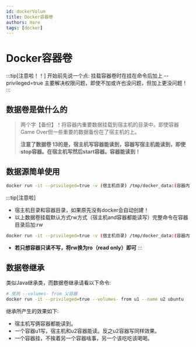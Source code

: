 ```yaml
---
id: dockerVolum
title: Docker容器卷
authors: Hare
tags: [docker]
---
```


# Docker容器卷

:::tip[注意啦！！]
开始前先说一个点: 挂载容器卷时在挂在命令后加上 --privileged=true
主要解决权限问题，即使不加或许也没问题，但加上更没问题！
:::

## 数据卷是做什么的
> 两个字【备份】！将容器内重要数据挂载到宿主机的目录中。即使容器 Game Over但一些重要的数据备份在了宿主机的上。
> 
> **注意了数据卷 13的是，宿主机写容器能读到，容器写宿主机能读到，即使stop容器。在宿主机写然后start容器。容器能读到！**

## 数据源简单使用

```bash title='案列ubuntu相关命令'
docker run -it --privileged=true -v (宿主机目录) /tmp/docker_data:(容器内部目录)/tmp/docker_data --name=myub ubuntu bash
```
:::tip[注意啦]
* 宿主机目录和容器目录，如果原先没有docker会自动创建！
* 以上数据卷挂载默认方式rw方式（宿主机and容器都能读写）完整命令在容器目录后加:rw
```bash title='完整命令'
docker run -it --privileged=true -v (宿主机目录) /tmp/docker_data:(容器内部目录)/tmp/docker_data:rw --name=myub ubuntu bash
```
* **若只想容器只读不写，将rw换为ro（read only）即可**
:::

## 数据卷继承
类似Java继承类，而数据卷继承请看以下命令:

```bash
# 使用 --volumes- from 父容器
docker run -it --privileged=true --volumes- from u1 --name u2 ubuntu 
```
继承所产生的效果如下:
* 宿主机写俩容器都能读到。
* 一个容器u1写，宿主机和u2容器能读。反之u2容器写同样效果。
* 一个容器挂，不挨着另一个容器啥事，另一个该吃吃该喝喝。
